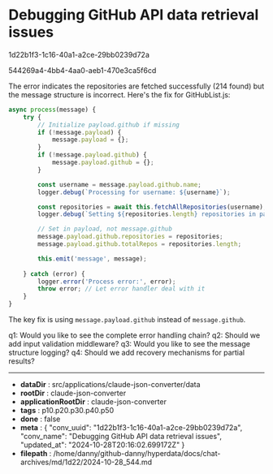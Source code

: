 # Debugging GitHub API data retrieval issues

1d22b1f3-1c16-40a1-a2ce-29bb0239d72a

544269a4-4bb4-4aa0-aeb1-470e3ca5f6cd

 The error indicates the repositories are fetched successfully (214 found) but the message structure is incorrect. Here's the fix for GitHubList.js:

```javascript
async process(message) {
    try {
        // Initialize payload.github if missing
        if (!message.payload) {
            message.payload = {};
        }
        if (!message.payload.github) {
            message.payload.github = {};
        }

        const username = message.payload.github.name;
        logger.debug(`Processing for username: ${username}`);

        const repositories = await this.fetchAllRepositories(username);
        logger.debug(`Setting ${repositories.length} repositories in payload`);

        // Set in payload, not message.github
        message.payload.github.repositories = repositories;
        message.payload.github.totalRepos = repositories.length;

        this.emit('message', message);
        
    } catch (error) {
        logger.error('Process error:', error);
        throw error; // Let error handler deal with it
    }
}
```

The key fix is using `message.payload.github` instead of `message.github`.

q1: Would you like to see the complete error handling chain?
q2: Should we add input validation middleware?
q3: Would you like to see the message structure logging?
q4: Should we add recovery mechanisms for partial results?

---

* **dataDir** : src/applications/claude-json-converter/data
* **rootDir** : claude-json-converter
* **applicationRootDir** : claude-json-converter
* **tags** : p10.p20.p30.p40.p50
* **done** : false
* **meta** : {
  "conv_uuid": "1d22b1f3-1c16-40a1-a2ce-29bb0239d72a",
  "conv_name": "Debugging GitHub API data retrieval issues",
  "updated_at": "2024-10-28T20:16:02.699172Z"
}
* **filepath** : /home/danny/github-danny/hyperdata/docs/chat-archives/md/1d22/2024-10-28_544.md